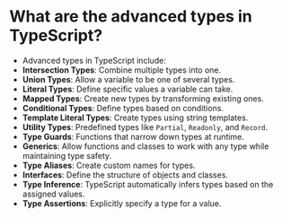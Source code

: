 # What are the advanced types in TypeScript?
- Advanced types in TypeScript include:
- **Intersection Types**: Combine multiple types into one.
- **Union Types**: Allow a variable to be one of several types.
- **Literal Types**: Define specific values a variable can take.
- **Mapped Types**: Create new types by transforming existing ones.
- **Conditional Types**: Define types based on conditions.
- **Template Literal Types**: Create types using string templates.
- **Utility Types**: Predefined types like `Partial`, `Readonly`, and `Record`.
- **Type Guards**: Functions that narrow down types at runtime.
- **Generics**: Allow functions and classes to work with any type while maintaining type safety.
- **Type Aliases**: Create custom names for types.
- **Interfaces**: Define the structure of objects and classes.
- **Type Inference**: TypeScript automatically infers types based on the assigned values.
- **Type Assertions**: Explicitly specify a type for a value.
  
